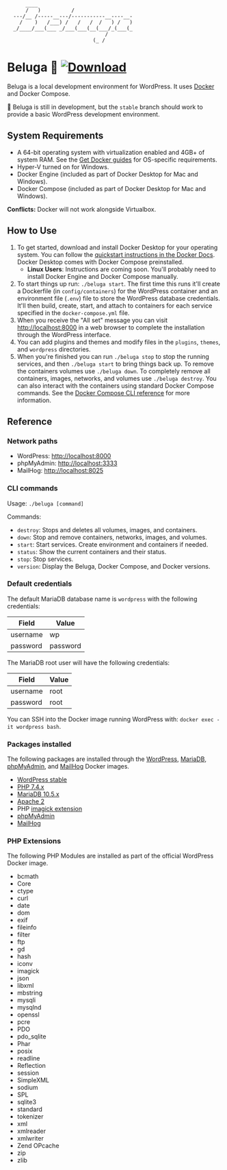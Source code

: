           ____                               
          /   )          /                   
      ---/__ /-----__---/-----------__----__-  
        /    )   /___) /   /   /  /   ) /   )  
      _/____/___(___ _/___(___(__(___/_(___(_  
                                    /        
                                (_ /         

# Beluga 🐳 [ ![Download](https://img.shields.io/github/v/release/admturner/Beluga.svg) ](https://github.com/admturner/beluga/releases/tag/v1.1.1)

Beluga is a local development environment for WordPress. It uses [Docker](https://www.docker.com/) and Docker Compose.

🚧 Beluga is still in development, but the `stable` branch should work to provide a basic WordPress development environment.

## System Requirements

- A 64-bit operating system with virtualization enabled and 4GB+ of system RAM. See the [Get Docker guides](https://docs.docker.com/get-docker/) for OS-specific requirements.
- Hyper-V turned on for Windows.
- Docker Engine (included as part of Docker Desktop for Mac and Windows).
- Docker Compose (included as part of Docker Desktop for Mac and Windows).

**Conflicts:** Docker will not work alongside Virtualbox.

## How to Use

1. To get started, download and install Docker Desktop for your operating system. You can follow the [quickstart instructions in the Docker Docs](https://docs.docker.com/get-started/). Docker Desktop comes with Docker Compose preinstalled.
    - **Linux Users**: Instructions are coming soon. You'll probably need to install Docker Engine and Docker Compose manually.
2. To start things up run: `./beluga start`. The first time this runs it'll create a Dockerfile (in `config/containers`) for the WordPress container and an environment file (`.env`) file to store the WordPress database credentials. It'll then build, create, start, and attach to containers for each service specified in the `docker-compose.yml` file.
3. When you receive the "All set" message you can visit [http://localhost:8000](http://localhost:8000) in a web browser to complete the installation through the WordPress interface.
3. You can add plugins and themes and modify files in the `plugins`, `themes`, and `wordpress` directories.
6. When you're finished you can run `./beluga stop` to stop the running services, and then `./beluga start` to bring things back up. To remove the containers volumes use `./beluga down`. To completely remove all containers, images, networks, and volumes use `./beluga destroy`. You can also interact with the containers using standard Docker Compose commands. See the [Docker Compose CLI reference](https://docs.docker.com/compose/reference/overview/) for more information.

## Reference

### Network paths

- WordPress: [http://localhost:8000](http://localhost:8000)
- phpMyAdmin: [http://localhost:3333](http://localhost:3333)
- MailHog: [http://localhost:8025](http://localhost:8025)

### CLI commands

Usage: `./beluga [command]`

Commands:

- `destroy`: Stops and deletes all volumes, images, and containers.
- `down`: Stop and remove containers, networks, images, and volumes.
- `start`: Start services. Create environment and containers if needed.
- `status`: Show the current containers and their status.
- `stop`: Stop services.
- `version`: Display the Beluga, Docker Compose, and Docker versions.

### Default credentials

The default MariaDB database name is `wordpress` with the following credentials:  

| Field    | Value        |
| -------- | ------------ |
| username | wp           |
| password | password     |

The MariaDB root user will have the following credentials:

| Field    | Value        |
| -------- | ------------ |
| username | root         |
| password | root         |

You can SSH into the Docker image running WordPress with: `docker exec -it wordpress bash`.

### Packages installed

The following packages are installed through the [WordPress](https://hub.docker.com/_/wordpress), [MariaDB](https://hub.docker.com/_/mariadb), [phpMyAdmin](https://hub.docker.com/r/phpmyadmin/phpmyadmin), and [MailHog](https://hub.docker.com/r/mailhog/mailhog) Docker images.

- [WordPress stable](https://wordpress.org/)
- [PHP 7.4.x](https://www.php.net/)
- [MariaDB 10.5.x](https://mariadb.org/)
- [Apache 2](https://httpd.apache.org/)
- PHP [imagick extension](https://pecl.php.net/package/imagick)
- [phpMyAdmin](https://www.phpmyadmin.net/)
- [MailHog](https://github.com/mailhog/MailHog)

### PHP Extensions

The following PHP Modules are installed as part of the official WordPress Docker image.

- bcmath
- Core
- ctype
- curl
- date
- dom
- exif
- fileinfo
- filter
- ftp
- gd
- hash
- iconv
- imagick
- json
- libxml
- mbstring
- mysqli
- mysqlnd
- openssl
- pcre
- PDO
- pdo_sqlite
- Phar
- posix
- readline
- Reflection
- session
- SimpleXML
- sodium
- SPL
- sqlite3
- standard
- tokenizer
- xml
- xmlreader
- xmlwriter
- Zend OPcache
- zip
- zlib

